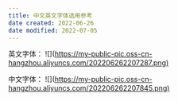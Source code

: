 ```yaml
---
title: 中文英文字体选用参考
date created: 2022-06-26
date modified: 2022-07-05
---
```

英文字体：
![](<https://my-public-pic.oss-cn-hangzhou.aliyuncs.com/202206262207287.png)>

中文字体：
![](<https://my-public-pic.oss-cn-hangzhou.aliyuncs.com/202206262207845.png)>
